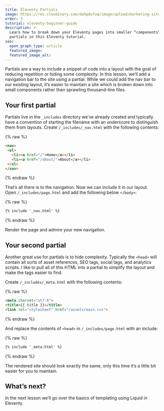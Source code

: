 ```yaml
---
title: Eleventy Partials
image: https://res.cloudinary.com/dahpdufoq/image/upload/marketing-site/eleventy-beginner-tutorial-3-partials.png
order: 3
tutorial: eleventy-beginner-guide
description: >-
  Learn how to break down your Eleventy pages into smaller “components” with
  partials in this Eleventy tutorial.
seo:
  open_graph_type: article
  featured_image:
  featured_image_alt:
---
```

Partials are a way to include a snippet of code into a layout with the goal of reducing repetition or hiding some complexity. In this lesson, we’ll add a navigation bar to the site using a partial. While we could add the nav bar to our existing layout, it’s easier to maintain a site which is broken down into small components rather than sprawling thousand-line files.

## Your first partial

Partials live in the `_includes` directory we’ve already created and typically have a convention of starting the filename with an underscore to distinguish them from layouts. Create `/_includes/_nav.html` with the following contents:

{% raw %}
 ```html
<nav>
  <ul>
    <li><a href="/">Home</a></li>
    <li><a href="/about/">About</a></li>
  </ul>
</nav>
```
{% endraw %}

That’s all there is to the navigation. Now we can include it in our layout. Open `/_includes/page.html` and add the following below `</body>`\:

{% raw %}
 ```html
{% include '_nav.html' %}
```
{% endraw %}

Render the page and admire your new navigation.

## Your second partial

Another great use for partials is to hide complexity. Typically the `<head>` will contain all sorts of asset references, SEO tags, social tags, and analytics scripts. I like to pull all of this HTML into a partial to simplify the layout and make the tags easier to find.

Create `/_includes/_meta.html` with the following contents:

{% raw %}
 ```html
<meta charset="utf-8">
<title>{{ title }}</title>
<link rel="stylesheet" href="/assets/main.css">
```
{% endraw %}

And replace the contents of `<head>` in `/_includes/page.html` with an include:

{% raw %}
 ```html
{% include '_meta.html' %}
```
{% endraw %}

The rendered site should look exactly the same, only this time it’s a little bit easier for you to maintain.

## What’s next?

In the next lesson we’ll go over the basics of templating using Liquid in Eleventy.
